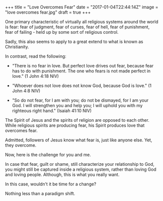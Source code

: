 +++
title = "Love Overcomes Fear"
date = "2017-01-04T22:44:14Z"
image = "love overcomes fear.jpg"
draft = true
+++

One primary characteristic of virtually all religious systems around the world is fear: 
fear of judgment, fear of curses, fear of hell, fear of punishment, fear of failing - 
held up by some sort of religious control.

Sadly, this also seems to apply to a great extend to what is known as Christianity.

In contrast, read the following:

- "There is no fear in love. But perfect love drives out fear, because fear has to do 
with punishment. The one who fears is not made perfect in love." (1 John 4:18 NIV)

- "Whoever does not love does not know God, because God is love." (1 John 4:8 NIV) 

- "So do not fear, for I am with you; do not be dismayed, for I am your God. I will 
strengthen you and help you; I will uphold you with my righteous right hand." 
(Isaiah 41:10 NIV)

The Spirit of Jesus and the spirits of religion are opposed to each other. 
While religious spirits are producing fear, his Spirit produces love that overcomes fear. 

Admitted, followers of Jesus know what fear is, just like anyone else. Yet, they 
overcome.

Now, here is the challenge for you and me. 

In case that fear, guilt or shame, still characterize your relationship to God, 
you might still be captured inside a religious system, rather than loving God and loving people. 
Although, this is what you really want.

In this case, wouldn't it be time for a change?

Nothing less than a paradigm shift.
